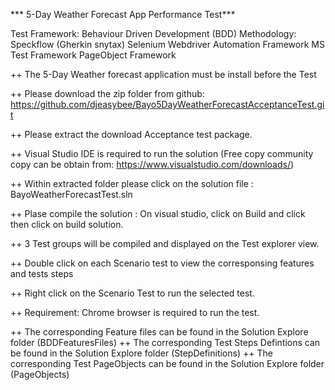 *** 5-Day Weather Forecast App Performance Test***

Test Framework: Behaviour Driven Development (BDD)
Methodology: Speckflow (Gherkin snytax)
Selenium Webdriver Automation Framework
MS Test Framework
PageObject Framework

++ The 5-Day Weather forecast application must be install before the Test
 
++ Please download the zip folder from github: https://github.com/djeasybee/Bayo5DayWeatherForecastAcceptanceTest.git

++ Please extract the download Acceptance test package.

++ Visual Studio IDE is required to run the solution (Free copy community copy can be obtain from: https://www.visualstudio.com/downloads/)

++ Within extracted folder please click on the solution file : BayoWeatherForecastTest.sln

++ Plase compile the solution : On visual studio, click on Build and click then click on build solution.

++ 3 Test groups will be compiled and displayed on the Test explorer view.

++ Double click on each Scenario test to view the corresponsing features and tests steps

++ Right click on the Scenario Test to run the selected test.

++ Requirement: Chrome browser is required to run the test.

++ The corresponding Feature files can be found in the Solution Explore folder (BDDFeaturesFiles)
++ The corresponding Test Steps Defintions can be found in the Solution Explore folder (StepDefinitions)
++ The corresponding Test PageObjects can be found in the Solution Explore folder (PageObjects)

